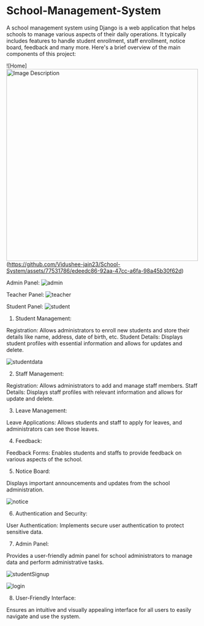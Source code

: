 # School-Management-System

A school management system using Django is a web application that helps schools to manage various aspects of their daily operations. 
It typically includes features to handle student enrollment, staff enrollment, notice board, feedback and many more. 
Here's a brief overview of the main components of this project:


![Home]<img src="image-url" alt="Image Description" width="500" height="500">
(https://github.com/Vidushee-jain23/School-System/assets/77531786/edeedc86-92aa-47cc-a6fa-98a45b30f62d)


Admin Panel:
![admin](https://github.com/Vidushee-jain23/School-System/assets/77531786/e45a6255-1dd3-4950-9d33-8b52df774586)


Teacher Panel:
![teacher](https://github.com/Vidushee-jain23/School-System/assets/77531786/cd574774-1c78-40a9-bdee-71b3263c4b4e)


Student Panel:
![student](https://github.com/Vidushee-jain23/School-System/assets/77531786/83ab8aac-b698-4f63-9b80-df0221c61100)


1. Student Management:

Registration: Allows administrators to enroll new students and store their details like name, address, date of birth, etc.
Student Details: Displays student profiles with essential information and allows for updates and delete.


![studentdata](https://github.com/Vidushee-jain23/School-System/assets/77531786/d6a3de70-403e-475e-835d-3a72ed25d0be)



2. Staff Management:

Registration: Allows administrators to add and manage staff members.
Staff Details: Displays staff profiles with relevant information and allows for update and delete.

3. Leave Management:

Leave Applications: Allows students and staff to apply for leaves, and administrators can see those leaves.

4. Feedback:

Feedback Forms: Enables students and staffs to provide feedback on various aspects of the school.

5. Notice Board:

Displays important announcements and updates from the school administration.

![notice](https://github.com/Vidushee-jain23/School-System/assets/77531786/b0755207-01b0-4247-b4ab-4731742daa13)

6. Authentication and Security:

User Authentication: Implements secure user authentication to protect sensitive data.

7. Admin Panel:

Provides a user-friendly admin panel for school administrators to manage data and perform administrative tasks.


![studentSignup](https://github.com/Vidushee-jain23/School-System/assets/77531786/54fbc07a-49d3-4cb0-bfc7-564f07a00cfe)

![login](https://github.com/Vidushee-jain23/School-System/assets/77531786/47e9f2f6-fe71-41b9-b2d8-0e1b79eabf74)



8. User-Friendly Interface:

Ensures an intuitive and visually appealing interface for all users to easily navigate and use the system.








